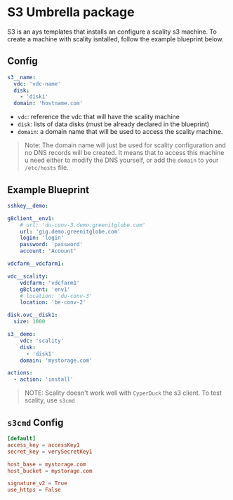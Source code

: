 # S3 Umbrella package
S3 is an ays templates that installs an configure a scality s3 machine.
To create a machine with scality isntalled, follow the example blueprint below.

## Config
```yaml
s3__name:
  vdc: 'vdc-name'
  disk:
    - 'disk1'
  domain: 'hostname.com'
```

- `vdc`: reference the vdc that will have the scality machine
- `disk`: lists of data disks (must be already declared in the blueprint)
- `domain`: a domain name that will be used to access the scality machine.

> Note: The domain name will just be used for scality configuration and no DNS records will be created. It means that
to access this machine u need either to modify the DNS yourself, or add the `domain` to your `/etc/hosts` file.

## Example Blueprint
```yaml
sshkey__demo:

g8client__env1:
    # url: 'du-conv-3.demo.greenitglobe.com'
    url: 'gig.demo.greenitglobe.com'
    login: 'login'
    password: 'password'
    account: 'Acoount'

vdcfarm__vdcfarm1:

vdc__scality:
    vdcfarm: 'vdcfarm1'
    g8client: 'env1'
    # location: 'du-conv-3'
    location: 'be-conv-2'

disk.ovc__disk1:
  size: 1000

s3__demo:
    vdc: 'scality'
    disk:
      - 'disk1'
    domain: 'mystorage.com'

actions:
  - action: 'install'
```

> NOTE: Scality doesn't work well with `CyperDuck` the s3 client. To test scality, use `s3cmd`

## `s3cmd` Config
```toml
[default]
access_key = accessKey1
secret_key = verySecretKey1

host_base = mystorage.com
host_bucket = mystorage.com

signature_v2 = True
use_https = False
```